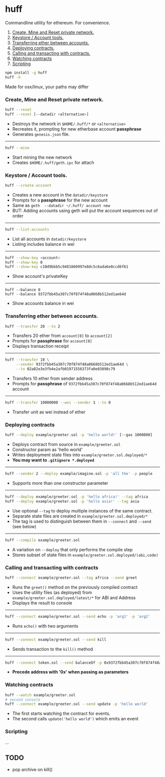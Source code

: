 # huff

Commandline utility for ethereum. For convenience.

1. [Create, Mine and Reset private network.](https://github.com/nomilous/huff#create-mine-and-reset-private-network)
2. [Keystore / Account tools.](https://github.com/nomilous/huff#keystore--account-tools)
3. [Transferring ether between accounts.](https://github.com/nomilous/huff#transferring-ether-between-accounts)
4. [Deploying contracts.](https://github.com/nomilous/huff#deploying-contracts)
5. [Calling and transacting with contracts.](https://github.com/nomilous/huff#calling-and-transacting-with-contracts)
6. [Watching contracts](https://github.com/nomilous/huff#watching-contracts)
7. [Scripting](https://github.com/nomilous/huff#scripting)
```bash
npm install -g huff
huff -h
```

Made for osx/linux, your paths may differ



### Create, Mine and Reset private network.

```bash
huff --reset
huff --reset [--datadir <alternative>]
```
* Destroys the network in `$HOME/.huff/*` or `<alternative>`
* Recreates it, prompting for new etherbase account **passphrase**
* Generates `genesis.json` file.

***

```bash
huff --mine
```
* Start mining the new network
* Creates `$HOME/.huff/geth.ipc` for attach




### Keystore / Account tools.

```bash
huff --create-account
```
* Creates a new account in the `datadir/keystore`
* Prompts for a **passphrase** for the new account
* Same as `geth  --datadir ~/.huff/ account new`
* BUT: Adding accounts using geth will put the account sequences out of order

***

```bash
huff --list-accounts
```
* List all accounts in `datadir/keystore`
* Listing includes balance in wei

***

```bash
huff --show-key <account>
huff --show-key 0
huff --show-key c10d9bbb5c9481860997e8dc5c6ada6e0ccd6f61
```
* Show account's privateKey

***

```
huff --balance 0
huff --balance 9372fbb45a307c70f874f48a0668b512ed1ae64d
```
* Show accounts balance in wei




### Transferring ether between accounts.

```bash
huff --transfer 20 --to 2
```
* Transfers 20 ether from `account[0]` to `account[2]`
* Prompts for **passphrase** for `account[0]`
* Displays transaction receipt

***

```bash
huff --transfer 10 \
     --sender 9372fbb45a307c70f874f48a0668b512ed1ae64d \
     --to 02a82e3e3fb4e2afb01971556373fa0e03898c79
```
* Transfers 10 ether from sender address
* Prompts for **passphrase** of `9372fbb45a307c70f874f48a0668b512ed1ae64d` account

***

```bash
huff --transfer 10000000 --wei --sender 1 --to 0
```
* Transfer unit as wei instead of ether



### Deploying contracts

```bash
huff --deploy example/greeter.sol -p 'hello world!' [--gas 1000000]
```
* Deploys contract from source in `example/greeter.sol`
* Constructor param as 'hello world'
* Writes deployment state files into `example/greeter.sol.deployed/*`
* **You may want to `.gitignore *.deployed`**

***

```bash
huff --sender 2 --deploy example/imagine.sol -p 'all the' -p people
```
* Supports more than one constructor parameter

***

```bash
huff --deploy example/greeter.sol -p 'hello africa!' --tag africa
huff --deploy example/greeter.sol -p 'hello asia!' --tag asia
```
* Use optional `--tag` to deploy multiple instances of the same contract.
* Separate state files are created in `example/greeter.sol.deployed/*`
* The tag is used to distinguish between them in `--connect` and `--send` (see below)

***

```bash
huff --compile example/greeter.sol
```

* A variation on `--deploy` that only performs the compile step
* Stores subset of state files in `example/greeter.sol.deployed/(abi,code)`

### Calling and transacting with contracts

```bash
huff --connect example/greeter.sol --tag africa --send greet
```
* Runs the `greet()` method on the previously compiled contract
* Uses the utility files (as deployed) from `example/greeter.sol.deployed/latest/*` for ABI and Address
* Displays the result to console

***

```bash
huff --connect example/greeter.sol --send echo -p 'arg1' -p 'arg2'
```
* Runs `echo()` with two arguments

***

```bash
huff --connect example/greeter.sol --send kill
```
* Sends transaction to the `kill()` method

***

```bash
huff --connect token.sol --send balanceOf -p 0x9372fbb45a307c70f874f48a0668b512ed1ae64d
```
* **Precede address with '0x' when passing as parameters**



### Watching contracts


```bash
huff --watch example/greeter.sol
# second console
huff --connect example/greeter.sol --send update -p 'hello world'
```
* The first starts watching the contract for events.
* The second calls `update('hello world')` which emits an event


### Scripting

...


## TODO

* pop archive on kill()

